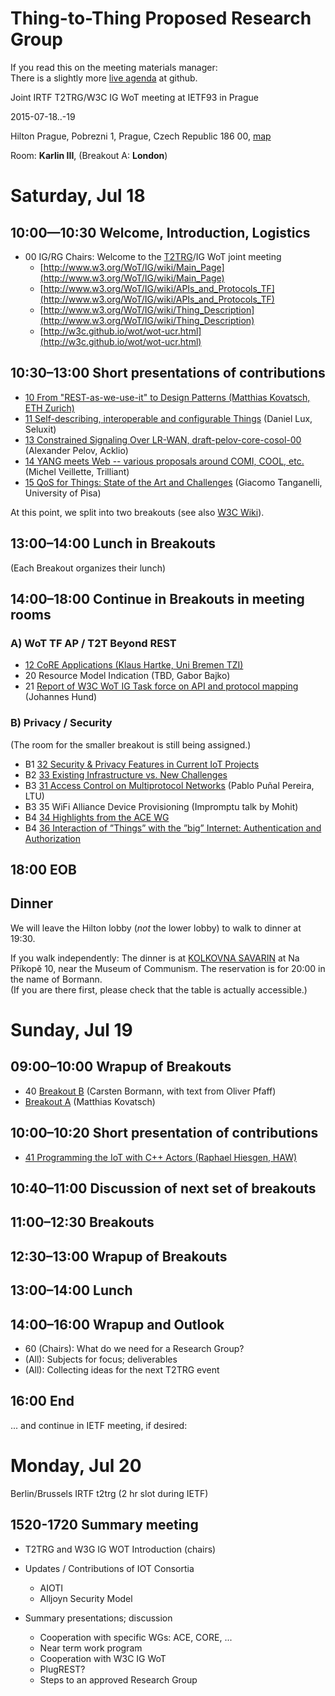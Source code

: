 # Thing-to-Thing Proposed Research Group

If you read this on the meeting materials manager:  
There is a slightly more [live agenda][agenda] at github.

[agenda]: https://github.com/t2trg/2015-ietf93/blob/master/agenda.md

Joint IRTF T2TRG/W3C IG WoT meeting at IETF93 in Prague

2015-07-18..-19

Hilton Prague, Pobrezni 1, Prague, Czech Republic 186 00,
[map](https://www.google.de/maps/place/Hilton+Prague+Hotel/@50.093322,14.439794,17z)

Room: **Karlin III**, (Breakout A: **London**)

<!-- (two-digit numbers are slide deck numbers) -->

# Saturday, Jul 18

## 10:00—10:30 Welcome, Introduction, Logistics

* 00 IG/RG Chairs: Welcome to the [T2TRG](https://github.com/t2trg/2015-ietf93/raw/master/slides/00-t2trg-93-welcome.pdf)/IG WoT joint meeting
    * [http://www.w3.org/WoT/IG/wiki/Main_Page](http://www.w3.org/WoT/IG/wiki/Main_Page)
    * [http://www.w3.org/WoT/IG/wiki/APIs_and_Protocols_TF](http://www.w3.org/WoT/IG/wiki/APIs_and_Protocols_TF)
    * [http://www.w3.org/WoT/IG/wiki/Thing_Description](http://www.w3.org/WoT/IG/wiki/Thing_Description)
    * [http://w3c.github.io/wot/wot-ucr.html](http://w3c.github.io/wot/wot-ucr.html)

## 10:30–13:00 Short presentations of contributions

* [10 From "REST-as-we-use-it" to Design Patterns (Matthias Kovatsch, ETH Zurich)](https://github.com/t2trg/2015-ietf93/raw/master/slides/10-2015_T2T_IRTF_REST-as-we-use-it.pdf)
* [11 Self-describing, interoperable and configurable Things](https://github.com/t2trg/2015-ietf93/raw/master/slides/11-SeluxitCore_W3C_16_07_2015.pdf) (Daniel Lux, Seluxit)
* [13 Constrained Signaling Over LR-WAN, draft-pelov-core-cosol-00](https://github.com/t2trg/2015-ietf93/raw/master/slides/13-CoSOL.pdf) (Alexander Pelov, Acklio)
* [14 YANG meets Web -- various proposals around COMI, COOL, etc.](https://github.com/t2trg/2015-ietf93/raw/master/slides/14-ietf93-COnstrained-Objects-Language-overview.pdf) (Michel Veillette, Trilliant)
* [15 QoS for Things: State of the Art and Challenges](https://github.com/t2trg/2015-ietf93/raw/master/slides/15-QoS_for_Things.pdf) (Giacomo Tanganelli, University of Pisa)

At this point, we split into two breakouts (see also [W3C Wiki](http://www.w3.org/WoT/IG/wiki/Joint_IRTF_T2T_RG_/_W3C_WoT_IG_meeting_18-19_July_2015_in_Prague,_Czech_Republic)).

## 13:00–14:00 Lunch in Breakouts

(Each Breakout organizes their lunch)

## 14:00–18:00 Continue in Breakouts in meeting rooms

### A) WoT TF AP / T2T Beyond REST

* [12 CoRE Applications (Klaus Hartke, Uni Bremen TZI)](https://github.com/t2trg/2015-ietf93/raw/master/slides/12-core-apps.pdf)
* 20 Resource Model Indication (TBD, Gabor Bajko)
* 21 [Report of W3C WoT IG Task force on API and protocol mapping](21-joint_meeting_TF-AP_report.pdf) (Johannes Hund)

### B) Privacy / Security

(The room for the smaller breakout is still being assigned.)

* B1 [32 Security & Privacy Features in Current IoT Projects](https://github.com/t2trg/2015-ietf93/raw/master/slides/32-Security-and-Privacy-Features-in-Current-IoT-Projects-.pdf)
* B2 [33 Existing Infrastructure vs. New Challenges](https://github.com/t2trg/2015-ietf93/raw/master/slides/33-Existing-Infrastructure-vs.-New-Challenges-.pdf)
* B3 [31 Access Control on Multiprotocol Networks](https://github.com/t2trg/2015-ietf93/raw/master/slides/31-IETF-93-T2TRG-Pablo.pdf) (Pablo Puñal Pereira, LTU)
* B3 35 WiFi Alliance Device Provisioning (Impromptu talk by Mohit)
* B4 [34 Highlights from the ACE WG](https://github.com/t2trg/2015-ietf93/raw/master/slides/34-ace.pdf)
* B4 [36 Interaction of ”Things” with the ”big” Internet: Authentication and Authorization](https://github.com/t2trg/2015-ietf93/raw/master/slides/36-openidcaf_irtf_ietf93.pdf)

## 18:00 EOB

## Dinner

We will leave the Hilton lobby (*not* the lower lobby) to walk to dinner at 19:30.

If you walk independently:
The dinner is at
[KOLKOVNA SAVARIN](http://www.kolkovna.cz/en/kolkovna-savarin-20) at
Na Příkopě 10, near the Museum of Communism.
The reservation is for 20:00 in the name of Bormann.  
(If you are there first, please check that the
table is actually accessible.)

# Sunday, Jul 19

## 09:00–10:00 Wrapup of Breakouts

* 40 [Breakout B](https://github.com/t2trg/2015-ietf93/raw/master/slides/40-T2TRG-93-B.pdf) (Carsten Bormann, with text from Oliver Pfaff)
* [Breakout A](https://github.com/t2trg/2015-ietf93/blob/master/breakout-A-Saturday.md) (Matthias Kovatsch)

## 10:00–10:20 Short presentation of contributions

* [41 Programming the IoT with C++ Actors (Raphael Hiesgen, HAW)](https://github.com/t2trg/2015-ietf93/raw/master/slides/41-T2TRG_-_Programming_the_IoT.pdf)

## 10:40–11:00 Discussion of next set of breakouts
## 11:00–12:30 Breakouts
## 12:30–13:00 Wrapup of Breakouts
## 13:00–14:00 Lunch
## 14:00–16:00 Wrapup and Outlook

* 60 (Chairs): What do we need for a Research Group?
* (All): Subjects for focus; deliverables
* (All): Collecting ideas for the next T2TRG event

## 16:00 End

... and continue in IETF meeting, if desired:

# Monday, Jul 20

Berlin/Brussels IRTF t2trg (2 hr slot during IETF)

## 1520-1720 Summary meeting

* T2TRG and W3G IG WOT Introduction (chairs)

* Updates / Contributions of IOT Consortia
    * AIOTI
    * Alljoyn Security Model

* Summary presentations; discussion
    * Cooperation with specific WGs: ACE, CORE, ...
    * Near term work program
    * Cooperation with W3C IG WoT
    * PlugREST?
    * Steps to an approved Research Group
